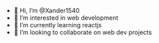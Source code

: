 - 👋 Hi, I’m @Xander1540
- 👀 I’m interested in web development
- 🌱 I’m currently learning reactjs
- 💞️ I’m looking to collaborate on web dev projects

<!---
Xander1540/Xander1540 is a ✨ special ✨ repository because its `README.md` (this file) appears on your GitHub profile.
You can click the Preview link to take a look at your changes.
--->
